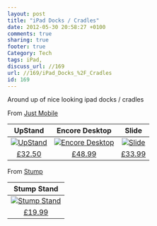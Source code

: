 ```yaml
---
layout: post
title: "iPad Docks / Cradles"
date: 2012-05-30 20:58:27 +0100 
comments: true
sharing: true
footer: true
Category: Tech
tags: iPad,
discuss_url: //169
url: //169/iPad_Docks_%2F_Cradles
id: 169
---
```

Around up of nice looking ipad docks / cradles

From [Just Mobile](http://xtand.net/)

| UpStand | Encore Desktop | Slide |
|:-:|:-:|:-:|
|  [ ![UpStand][upstand_image] ][upstand] | [ ![Encore Desktop][encore_image] ][ encore] |  [ ![Slide][slide_image] ][ slide ] |
| [£32.50][upstand] | [£48.99][encore] | [£33.99][slide] | 

From [Stump](http://www.stumpstore.com/)

| Stump Stand |
|:-:|
| [ ![Stump Stand][stump_image]][ stump ] |
| [£19.99][stump] |

[upstand_image]: https://images-na.ssl-images-amazon.com/images/I/31ioCujSu7L._SL160_.jpg
[upstand]: http://www.amazon.co.uk/gp/product/B003X0BHP6/ref=as_li_ss_tl?ie=UTF8&tag=morgue-21&linkCode=as2&camp=1634&creative=19450&creativeASIN=B003X0BHP6

[encore_image]: https://images-na.ssl-images-amazon.com/images/I/31bxW7P6wXL._SL160_.jpg
[encore]: http://www.amazon.co.uk/gp/product/B004CQMXDA/ref=as_li_ss_tl?ie=UTF8&tag=morgue-21&linkCode=as2&camp=1634&creative=19450&creativeASIN=B004CQMXDA

[slide_image]: https://images-na.ssl-images-amazon.com/images/I/31TP9Z5rqmL._SL160_.jpg
[slide]: http://www.amazon.co.uk/gp/product/B004CQKZXK/ref=as_li_ss_tl?ie=UTF8&tag=morgue-21&linkCode=as2&camp=1634&creative=19450&creativeASIN=B004CQKZXK

[stump_image]: https://images-na.ssl-images-amazon.com/images/I/412%2BJ6T3YIL._SL160_.jpg
[stump]: http://www.amazon.co.uk/gp/product/B004TSAMFM/ref=as_li_ss_tl?ie=UTF8&tag=morgue-21&linkCode=as2&camp=1634&creative=19450&creativeASIN=B004TSAMFM 
